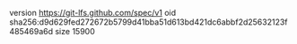 version https://git-lfs.github.com/spec/v1
oid sha256:d9d629fed272672b5799d41bba51d613bd421dc6abbf2d25632123f485469a6d
size 15900
